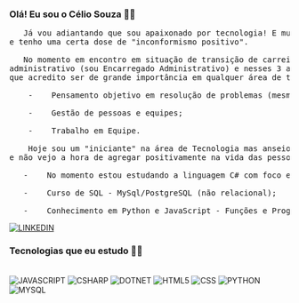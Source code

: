 ### Olá! Eu sou o Célio Souza ✌🏽
<p> <pre>   Já vou adiantando que sou apaixonado por tecnologia! E muuuito curioso, faço questão de saber como tudo funciona <br/>e tenho uma certa dose de "inconformismo positivo".<br/>
   No momento em encontro em situação de transição de carreira. Hoje eu atuo na área da Saúde em um Hospital no setor <br/>administrativo (sou Encarregado Administrativo) e nesses 3 anos de serviço desenvolvi algumas habilidades <br/>que acredito ser de grande importância em qualquer área de trabalho: <br/> 
    -    Pensamento objetivo em resolução de problemas (mesmo em situações de pressão); <br/> 
    -    Gestão de pessoas e equipes; <br/> 
    -    Trabalho em Equipe. <br/> 
    Hoje sou um "iniciante" na área de Tecnologia mas anseio por uma vaga no mercado de trabalho, sei da minha capacidade <br/>e não vejo a hora de agregar positivamente na vida das pessoas e na (as) empresas na qual eu trabalhar. <br/> 
   -    No momento estou estudando a linguagem C# com foco em ASP .Net (Para desenvolvimento de API's); <br/> 
   -    Curso de SQL - MySql/PostgreSQL (não relacional); <br/> 
   -    Conhecimento em Python e JavaScript - Funções e Programação Orientada a Objeto.</pre> </p>
    
[![LINKEDIN](https://img.shields.io/badge/LinkedIn-0077B5?style=for-the-badge&logo=linkedin&logoColor=white)](https://www.linkedin.com/in/celio-souza-01aa50267/)





### Tecnologias que eu estudo ✍🏽
<div style="display: inline_block"><br/>
    <img align="center" alt="JAVASCRIPT" src="https://img.shields.io/badge/JavaScript-F7DF1E?style=for-the-badge&logo=javascript&logoColor=black">
      <img align="center" alt="CSHARP" src="https://img.shields.io/badge/C%23-239120?style=for-the-badge&logo=c-sharp&logoColor=white">
    <img align="center" alt="DOTNET" src="https://img.shields.io/badge/.NET-5C2D91?style=for-the-badge&logo=.net&logoColor=white">
    <img align="center" alt="HTML5" src="https://img.shields.io/badge/HTML5-E34F26?style=for-the-badge&logo=html5&logoColor=white">
    <img align="center" alt="CSS" src="https://img.shields.io/badge/CSS3-1572B6?style=for-the-badge&logo=css3&logoColor=white">
    <img align="center" alt="PYTHON" src="https://img.shields.io/badge/Python-14354C?style=for-the-badge&logo=python&logoColor=white">
    <img align="center" alt="MYSQL" src="https://img.shields.io/badge/MySQL-00000F?style=for-the-badge&logo=mysql&logoColor=white">
       
            
</div>

<!--
<img align="center" alt="JAVA" src="https://img.shields.io/badge/Java-ED8B00?style=for-the-badge&logo=openjdk&logoColor=white">  
/*![Anurag's GitHub stats](https://github-readme-stats.vercel.app/api?username=CelioSouzaDv&show_icons=true&theme=tokyonight)*/
<img align="center" alt="JUPYTER" src="https://img.shields.io/badge/Made%20with-Jupyter-orange?style=for-the-badge&logo=Jupyter">
<img align="center" alt="NODEJS" src="https://img.shields.io/badge/Node.js-43853D?style=for-the-badge&logo=node.js&logoColor=white">
-->
